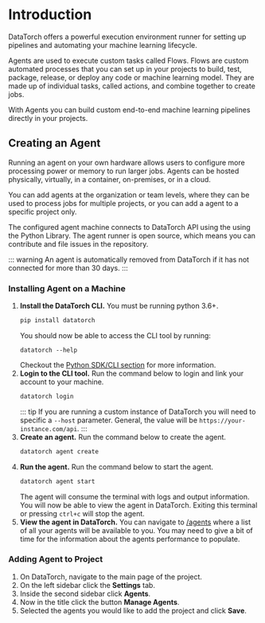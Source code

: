 # Introduction

DataTorch offers a powerful execution environment runner for setting up
pipelines and automating your machine learning lifecycle.

Agents are used to execute custom tasks called Flows. Flows are custom automated
processes that you can set up in your projects to build, test, package, release,
or deploy any code or machine learning model. They are made up of individual
tasks, called actions, and combine together to create jobs.

With Agents you can build custom end-to-end machine learning pipelines directly
in your projects.

## Creating an Agent

Running an agent on your own hardware allows users to configure more processing
power or memory to run larger jobs. Agents can be hosted physically, virtually,
in a container, on-premises, or in a cloud.

You can add agents at the organization or team levels, where they can be used to
process jobs for multiple projects, or you can add a agent to a specific project
only.

The configured agent machine connects to DataTorch API using the using the
Python Library. The agent runner is open source, which means you can contribute
and file issues in the repository.

::: warning
An agent is automatically removed from DataTorch if it has not connected for
more than 30 days.
:::

### Installing Agent on a Machine

1. **Install the DataTorch CLI.** You must be running python 3.6+.
   ```sh
   pip install datatorch
   ```
   You should now be able to access the CLI tool by running:
   ```
   datatorch --help
   ```
   Checkout the [Python SDK/CLI section](/python) for more information.
2. **Login to the CLI tool.** Run the command below to login and link your
   account to your machine.
   ```sh
   datatorch login
   ```
   ::: tip
   If you are running a custom instance of DataTorch you will need to specific a
   `--host` parameter. General, the value will be
   `https://your-instance.com/api`.
   :::
3. **Create an agent.** Run the command below to create the agent.
   ```sh
   datatorch agent create
   ```
4. **Run the agent.** Run the command below to start the agent.
   ```sh
   datatorch agent start
   ```
   The agent will consume the terminal with logs and output information. You
   will now be able to view the agent in DataTorch. Exiting this terminal or
   pressing `ctrl+c` will stop the agent.
5. **View the agent in DataTorch.** You can navigate to
   [/agents](https://datatorch.io/agents) where a list of all your agents will
   be available to you. You may need to give a bit of time for the information
   about the agents performance to populate.

### Adding Agent to Project

1. On DataTorch, navigate to the main page of the project.
2. On the left sidebar click the **Settings** tab.
3. Inside the second sidebar click **Agents**.
4. Now in the title click the button **Manage Agents**.
5. Selected the agents you would like to add the project and click **Save**.
